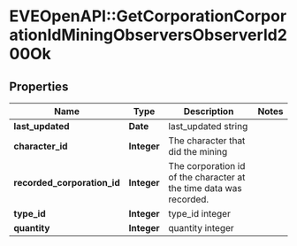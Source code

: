 # EVEOpenAPI::GetCorporationCorporationIdMiningObserversObserverId200Ok

## Properties
Name | Type | Description | Notes
------------ | ------------- | ------------- | -------------
**last_updated** | **Date** | last_updated string | 
**character_id** | **Integer** | The character that did the mining  | 
**recorded_corporation_id** | **Integer** | The corporation id of the character at the time data was recorded.  | 
**type_id** | **Integer** | type_id integer | 
**quantity** | **Integer** | quantity integer | 


